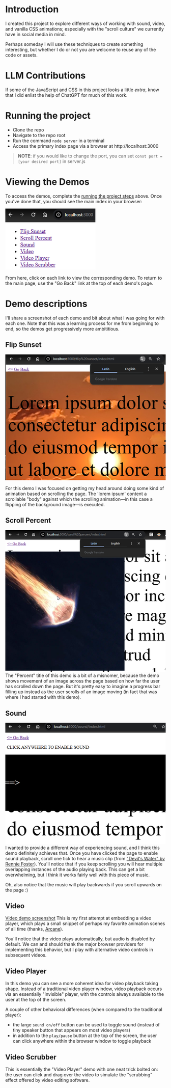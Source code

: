 # Introduction

I created this project to explore different ways of working with sound, video, and vanilla CSS animations; especially with the "scroll culture" we currently have in social media in mind.

Perhaps someday I will use these techniques to create something interesting, but whether I do or not you are welcome to reuse any of the code or assets.

# LLM Contributions

If some of the JavaScript and CSS in this project looks a little _extra_, know that I did enlist the help of ChatGPT for much of this work.

# Running the project

- Clone the repo
- Navigate to the repo root
- Run the command `node server` in a terminal
- Access the primary index page via a browser at http://localhost:3000

> **NOTE**: if you would like to change the port, you can set `const port = [your desired port]` in server.js

# Viewing the Demos

To access the demos, complete the [running the project steps](#running-the-project) above. Once you've done that, you should see the main index in your browser:

![Index Page screenshot](assets/readme/index.png)

From here, click on each link to view the corresponding demo. To return to the main page, use the "Go Back" link at the top of each demo's page.

# Demo descriptions

I'll share a screenshot of each demo and bit about what I was going for with each one. Note that this was a learning process for me from beginning to end, so the demos get progressively more ambititious.

## Flip Sunset

![Flip Sunset Demo screenshot](assets/readme/flip_sunset.png)

For this demo I was focused on getting my head around doing some kind of animation based on scrolling the page. The 'lorem ipsum' content a scrollable "body" against which the scrolling animation—in this case a flipping of the background image—is executed.

## Scroll Percent

![Scroll Percent Demo screenshot](assets/readme/scroll_percent.png)
The "Percent" title of this demo is a bit of a misnomer, because the demo shows movement of an image across the page based on how far the user has scrolled down the page. But it's pretty easy to imagine a progress bar filling up instead as the user scrolls of an image moving (in fact that was where I had started with this demo).

## Sound

![Sound demo screenshot](assets/readme/sound.png)
I wanted to provide a different way of experiencing sound, and I think this demo definitely achieves that. Once you have clicked the page to enable sound playback, scroll one tick to hear a music clip (from ["Devil's Water" by Rennie Foster](https://youtu.be/M1u-RlVyBvA)). You'll notice that if you keep scrolling you will hear multiple overlapping instances of the audio playing back. This can get a bit overwhelming, but I think it works fairly well with this piece of music.

Oh, also notice that the music will play backwards if you scroll upwards on the page :)

## Video

[Video demo screenshot](assets/readme/video.png)
This is my first attempt at embedding a video player, which plays a small snippet of perhaps my favorite animation scenes of all time (thanks, [Arcane](https://www.imdb.com/title/tt11126994/)).

You'll notice that the video plays automatically, but audio is disabled by default. We can and should thank the major browser providers for implementing this behavior, but I play with alternative video controls in subsequent videos.

## Video Player

In this demo you can see a more coherent idea for video playback taking shape. Instead of a traditional video player window, video playback occurs via an essentially "invisible" player, with the controls always available to the user at the top of the screen.

A couple of other behavioral differences (when compared to the traditional player):

- the large `sound on/off` button can be used to toggle sound (instead of tiny speaker button that appears on most video players)
- in addition to the `play/pause` button at the top of the screen, the user can click anywhere within the browser window to toggle playback

## Video Scrubber

This is essentially the "Video Player" demo with one neat trick bolted on: the user can click and drag over the video to simulate the "scrubbing" effect offered by video editing software.

